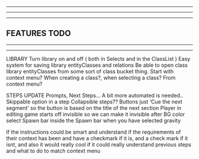 --------------------------------------------------------------------------------------
--------------------------------------------------------------------------------------
--------------------------------------------------------------------------------------
FEATURES TODO
--------------------------------------------------------------------------------------
--------------------------------------------------------------------------------------
--------------------------------------------------------------------------------------


LIBRARY
  Turn library on and off ( both in Selects and in the ClassList )
  Easy system for saving library entityClasses and relations
  Be able to open class library entityClasses from some sort of class bucket thing. Start with context menu?
  When creating a class?, when selecting a class? From context menu?

STEPS UPDATE
  Prompts, Next Steps...
  A bit more automated is needed..
  Skippable option in a step
  Collapsible steps??
  Buttons just ‘Cue the next segment’ so the button is based on the title of the next section
  Player in editing game starts off invisible so we can make it invisible after BG color select
  Spawn bar inside the Spawn bar when you have selected gravity
  
If the instructions could be smart and understand if the requirements of their context has been and have a checkmark if it is, and a check mark if it isnt, and also it would really cool if it could really understand previous steps and what to do to match context menu